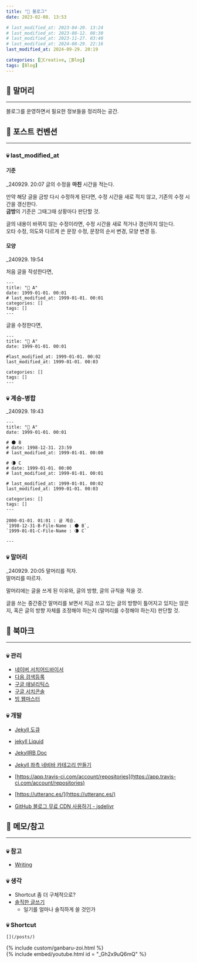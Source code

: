 ```yaml
---
title: "📘 블로그"
date: 2023-02-08. 13:53

# last_modified_at: 2023-04-20. 13:24
# last_modified_at: 2023-08-12. 08:30
# last_modified_at: 2023-11-27. 03:40
# last_modified_at: 2024-08-29. 22:16
last_modified_at: 2024-09-29. 20:19

categories: [🔖Creative, 📘Blog]
tags: [Blog]
---
```


## 🫠 말머리

---

블로그를 운영하면서 필요한 정보들을 정리하는 공간.  

## 🫠 포스트 컨벤션

---

### 💀 last_modified_at

#### 기준

_240929. 20:07
글의 수정을 **마친** 시간을 적는다.  

만약 해당 글을 금방 다시 수정하게 된다면, 수정 시간을 새로 적지 않고, 기존의 수정 시간을 갱신한다.  
**금방**의 기준은 그때그때 상황마다 판단할 것.  

글의 내용이 바뀌지 않는 수정이라면, 수정 시간을 새로 적거나 갱신하지 않는다.  
오타 수정, 의도와 다르게 쓴 문장 수정, 문장의 순서 변경, 모양 변경 등.  

#### 모양

_240929. 19:54

처음 글을 작성한다면,  
```plaintext
---
title: "🥑 A"
date: 1999-01-01. 00:01
# last_modified_at: 1999-01-01. 00:01
categories: []
tags: []
---
```

글을 수정한다면,  
```plaintext
---
title: "🥑 A"
date: 1999-01-01. 00:01

#last_modified_at: 1999-01-01. 00:02
last_modified_at: 1999-01-01. 00:03

categories: []
tags: []
---
```

### 💀 계승-병합

_240929. 19:43

```plaintext
---
title: "🥑 A"
date: 1999-01-01. 00:01

# 🌑 B
# date: 1998-12-31. 23:59
# last_modified_at: 1999-01-01. 00:00

# 🌘 C
# date: 1999-01-01. 00:00
# last_modified_at: 1999-01-01. 00:01

# last_modified_at: 1999-01-01. 00:02
last_modified_at: 1999-01-01. 00:03

categories: []
tags: []
---

2000-01-01. 01:01 : 글 계승.  
`1998-12-31-B-File-Name : 🌑 B`,  
`1999-01-01-C-File-Name : 🌘 C`  

---
```

### 💀 말머리

_240929. 20:05
말머리를 적자.  
말머리를 따르자.  

말머리에는 글을 쓰게 된 이유와, 글의 방향, 글의 규칙을 적을 것.  

글을 쓰는 중간중간 말머리를 보면서 지금 쓰고 있는 글의 방향이 틀어지고 있지는 않은지, 혹은 글의 방향 자체를 조정해야 하는지 (말머리를 수정해야 하는지) 판단할 것.  

## 🫠 북마크

---

### 💀 관리

- [네이버 서치어드바이서](https://searchadvisor.naver.com/)
- [다음 검색등록](https://register.search.daum.net/index.daum)
- [구글 애널리틱스](https://analytics.google.com/)
- [구글 서치콘솔](https://search.google.com/u/0/search-console)
- [빙 웹마스터](https://www.bing.com/webmasters/home)

### 💀 개발

- [Jekyll 도큐](https://jekyllrb-ko.github.io/docs/posts/)
- [jekyll Liquid](https://fuzzysound.github.io/jekyll-liquid)
- [JekyllRB Doc](https://jekyllrb.com/docs/front-matter/)
- [Jekyll 좌측 네비바 카테고리 만들기](https://ansohxxn.github.io/blog/category/)

- [https://app.travis-ci.com/account/repositories](https://app.travis-ci.com/account/repositories)
- [https://utteranc.es/](https://utteranc.es/)

- [GitHub 블로그 무료 CDN 사용하기 - jsdelivr](https://pioneergu.github.io/posts/github-blog-jsdelivr-cdn/)

## 🫠 메모/참고

---

### 💀 참고

- [Writing](/posts/Writing)

### 💀 생각

- Shortcut 좀 더 구체적으로?
- [솔직한 글쓰기](https://x.com/HimNaeRyeo46/status/1809817688744886694)
  - 일기를 얼마나 솔직하게 쓸 것인가

### 💀 Shortcut

`[](/posts/)`  

{% include custom/ganbaru-zoi.html %}  
{% include embed/youtube.html id = "_Gh2x9uQ6mQ" %}  
